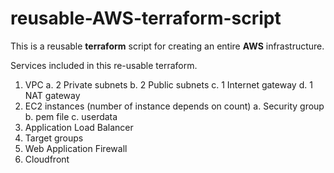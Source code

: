 # reusable-AWS-terraform-script
This is a reusable **terraform** script for creating an entire **AWS** infrastructure.

Services included in this re-usable terraform.
1. VPC
   a. 2 Private subnets
   b. 2 Public subnets
   c. 1 Internet gateway
   d. 1 NAT gateway
2. EC2 instances (number of instance depends on count)
   a. Security group
   b. pem file
   c. userdata
3. Application Load Balancer
4. Target groups
5. Web Application Firewall
6. Cloudfront
